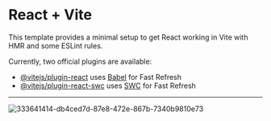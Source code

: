 # React + Vite

This template provides a minimal setup to get React working in Vite with HMR and some ESLint rules.

Currently, two official plugins are available:

- [@vitejs/plugin-react](https://github.com/vitejs/vite-plugin-react/blob/main/packages/plugin-react/README.md) uses [Babel](https://babeljs.io/) for Fast Refresh
- [@vitejs/plugin-react-swc](https://github.com/vitejs/vite-plugin-react-swc) uses [SWC](https://swc.rs/) for Fast Refresh

<hr>

![333641414-db4ced7d-87e8-472e-867b-7340b9810e73](https://github.com/Deysehgfi/ReactProject-Frieren/assets/138785041/5864ded3-920c-45f7-9458-6db101ed8121)

